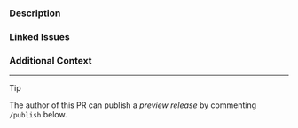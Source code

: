 ### Description

<!-- Please insert your description here and provide info about the "what" this PR is solving. -->

<!----------------------------------------------------------------------
Before creating the pull request, please make sure you do the following:

- Check that there isn't already a PR that solves the problem the same way. If you find a duplicate, please help us reviewing it.
- Read the contribution docs at https://github.com/vite-pwa/create-pwa/blob/main/CONTRIBUTING.md
- Ensure that PR title follows conventional commits (https://www.conventionalcommits.org)
- Update the corresponding documentation if needed.
- Include relevant tests that fail without this PR but pass with it.

Thank you for contributing to vite-pwa/create-pwa!
----------------------------------------------------------------------->

### Linked Issues

<!-- e.g. fixes #123 -->

### Additional Context

<!-- Is there anything you would like the reviewers to focus on? -->

---

> [!TIP]
> The author of this PR can publish a _preview release_ by commenting `/publish` below.

